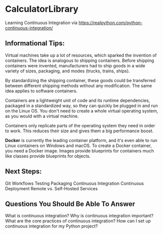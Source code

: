# CalculatorLibrary
Learning Continuous Integration via 
https://realpython.com/python-continuous-integration/


## Informational Tips:

Virtual machines take up a lot of resources, which sparked the invention of
containers.  The idea is analogous to shipping containers.  Before shipping
containers were invented, manufacturers had to ship goods in a wide variety
of sizes, packaging, and modes (trucks, trains, ships).

By standardizing the shipping container, these goods could be transferred
between different shipping methods without any modification.  The same 
idea applies to software containers.

Containers are a lightweight unit of code and its runtime dependencies, 
packaged in a standardized way, so they can quickly be plugged in and run
on the Linux OS.  You don't need to create a whole virtual operating 
system, as you would with a virtual machine.

Containers only replicate parts of the operating system they need in order
to work.  This reduces their size and gives them a big performance boost.

**Docker** is currently the leading container platform, and it's even able
to run Linux containers on Windows and macOS.  To create a Docker
container, you need a Docker image.  Images provide blueprints for 
containers much like classes provide blueprints for objects.

## Next Steps:

Git Workflows
Testing
Packaging
Continuous Integration
Continuous Deployment
Remote vs. Self-Hosted Services

## Questions You Should Be Able To Answer

What is continuous integration?
Why is continuous integration important?
What are the core practices of continuous integration?
How can I set up continuous integration for my Python project?
